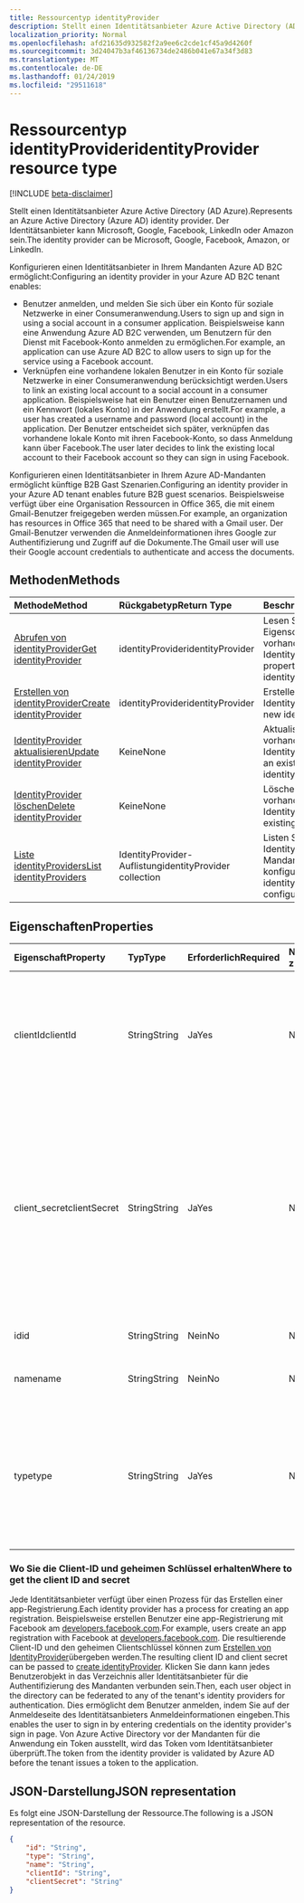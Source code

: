 ```yaml
---
title: Ressourcentyp identityProvider
description: Stellt einen Identitätsanbieter Azure Active Directory (AD Azure). Der Identitätsanbieter kann Microsoft, Google, Facebook, LinkedIn oder Amazon sein.
localization_priority: Normal
ms.openlocfilehash: afd21635d932582f2a9ee6c2cde1cf45a9d4260f
ms.sourcegitcommit: 3d24047b3af46136734de2486b041e67a34f3d83
ms.translationtype: MT
ms.contentlocale: de-DE
ms.lasthandoff: 01/24/2019
ms.locfileid: "29511618"
---
```

# <a name="identityprovider-resource-type"></a><span data-ttu-id="eb6c7-104">Ressourcentyp identityProvider</span><span class="sxs-lookup"><span data-stu-id="eb6c7-104">identityProvider resource type</span></span>

[!INCLUDE [beta-disclaimer](../../includes/beta-disclaimer.md)]

<span data-ttu-id="eb6c7-105">Stellt einen Identitätsanbieter Azure Active Directory (AD Azure).</span><span class="sxs-lookup"><span data-stu-id="eb6c7-105">Represents an Azure Active Directory (Azure AD) identity provider.</span></span> <span data-ttu-id="eb6c7-106">Der Identitätsanbieter kann Microsoft, Google, Facebook, LinkedIn oder Amazon sein.</span><span class="sxs-lookup"><span data-stu-id="eb6c7-106">The identity provider can be Microsoft, Google, Facebook, Amazon, or LinkedIn.</span></span>

<span data-ttu-id="eb6c7-107">Konfigurieren einen Identitätsanbieter in Ihrem Mandanten Azure AD B2C ermöglicht:</span><span class="sxs-lookup"><span data-stu-id="eb6c7-107">Configuring an identity provider in your Azure AD B2C tenant enables:</span></span>

* <span data-ttu-id="eb6c7-108">Benutzer anmelden, und melden Sie sich über ein Konto für soziale Netzwerke in einer Consumeranwendung.</span><span class="sxs-lookup"><span data-stu-id="eb6c7-108">Users to sign up and sign in using a social account in a consumer application.</span></span> <span data-ttu-id="eb6c7-109">Beispielsweise kann eine Anwendung Azure AD B2C verwenden, um Benutzern für den Dienst mit Facebook-Konto anmelden zu ermöglichen.</span><span class="sxs-lookup"><span data-stu-id="eb6c7-109">For example, an application can use Azure AD B2C to allow users to sign up for the service using a Facebook account.</span></span>
* <span data-ttu-id="eb6c7-110">Verknüpfen eine vorhandene lokalen Benutzer in ein Konto für soziale Netzwerke in einer Consumeranwendung berücksichtigt werden.</span><span class="sxs-lookup"><span data-stu-id="eb6c7-110">Users to link an existing local account to a social account in a consumer application.</span></span> <span data-ttu-id="eb6c7-111">Beispielsweise hat ein Benutzer einen Benutzernamen und ein Kennwort (lokales Konto) in der Anwendung erstellt.</span><span class="sxs-lookup"><span data-stu-id="eb6c7-111">For example, a user has created a username and password (local account) in the application.</span></span> <span data-ttu-id="eb6c7-112">Der Benutzer entscheidet sich später, verknüpfen das vorhandene lokale Konto mit ihren Facebook-Konto, so dass Anmeldung kann über Facebook.</span><span class="sxs-lookup"><span data-stu-id="eb6c7-112">The user later decides to link the existing local account to their Facebook account so they can sign in using Facebook.</span></span>

<span data-ttu-id="eb6c7-113">Konfigurieren einen Identitätsanbieter in Ihrem Azure AD-Mandanten ermöglicht künftige B2B Gast Szenarien.</span><span class="sxs-lookup"><span data-stu-id="eb6c7-113">Configuring an identity provider in your Azure AD tenant enables future B2B guest scenarios.</span></span> <span data-ttu-id="eb6c7-114">Beispielsweise verfügt über eine Organisation Ressourcen in Office 365, die mit einem Gmail-Benutzer freigegeben werden müssen.</span><span class="sxs-lookup"><span data-stu-id="eb6c7-114">For example, an organization has resources in Office 365 that need to be shared with a Gmail user.</span></span> <span data-ttu-id="eb6c7-115">Der Gmail-Benutzer verwenden die Anmeldeinformationen ihres Google zur Authentifizierung und Zugriff auf die Dokumente.</span><span class="sxs-lookup"><span data-stu-id="eb6c7-115">The Gmail user will use their Google account credentials to authenticate and access the documents.</span></span>

## <a name="methods"></a><span data-ttu-id="eb6c7-116">Methoden</span><span class="sxs-lookup"><span data-stu-id="eb6c7-116">Methods</span></span>

| <span data-ttu-id="eb6c7-117">Methode</span><span class="sxs-lookup"><span data-stu-id="eb6c7-117">Method</span></span>       | <span data-ttu-id="eb6c7-118">Rückgabetyp</span><span class="sxs-lookup"><span data-stu-id="eb6c7-118">Return Type</span></span>  |<span data-ttu-id="eb6c7-119">Beschreibung</span><span class="sxs-lookup"><span data-stu-id="eb6c7-119">Description</span></span>|
|:---------------|:--------|:----------|
|[<span data-ttu-id="eb6c7-120">Abrufen von identityProvider</span><span class="sxs-lookup"><span data-stu-id="eb6c7-120">Get identityProvider</span></span>](../api/identityprovider-get.md) |<span data-ttu-id="eb6c7-121">identityProvider</span><span class="sxs-lookup"><span data-stu-id="eb6c7-121">identityProvider</span></span>|<span data-ttu-id="eb6c7-122">Lesen Sie die Eigenschaften einer vorhandenen IdentityProvider.</span><span class="sxs-lookup"><span data-stu-id="eb6c7-122">Read properties of an existing identityProvider.</span></span>|
|[<span data-ttu-id="eb6c7-123">Erstellen von identityProvider</span><span class="sxs-lookup"><span data-stu-id="eb6c7-123">Create identityProvider</span></span>](../api/identityprovider-post-identityproviders.md)|<span data-ttu-id="eb6c7-124">identityProvider</span><span class="sxs-lookup"><span data-stu-id="eb6c7-124">identityProvider</span></span>|<span data-ttu-id="eb6c7-125">Erstellen Sie eine neue IdentityProvider.</span><span class="sxs-lookup"><span data-stu-id="eb6c7-125">Create a new identityProvider.</span></span>|
|[<span data-ttu-id="eb6c7-126">IdentityProvider aktualisieren</span><span class="sxs-lookup"><span data-stu-id="eb6c7-126">Update identityProvider</span></span>](../api/identityprovider-update.md)|<span data-ttu-id="eb6c7-127">Keine</span><span class="sxs-lookup"><span data-stu-id="eb6c7-127">None</span></span>|<span data-ttu-id="eb6c7-128">Aktualisieren einer vorhandenen IdentityProvider.</span><span class="sxs-lookup"><span data-stu-id="eb6c7-128">Update an existing identityProvider.</span></span>|
|[<span data-ttu-id="eb6c7-129">IdentityProvider löschen</span><span class="sxs-lookup"><span data-stu-id="eb6c7-129">Delete identityProvider</span></span>](../api/identityprovider-delete.md)|<span data-ttu-id="eb6c7-130">Keine</span><span class="sxs-lookup"><span data-stu-id="eb6c7-130">None</span></span>|<span data-ttu-id="eb6c7-131">Löschen einer vorhandenen IdentityProvider.</span><span class="sxs-lookup"><span data-stu-id="eb6c7-131">Delete an existing identityProvider.</span></span>|
|[<span data-ttu-id="eb6c7-132">Liste identityProviders</span><span class="sxs-lookup"><span data-stu-id="eb6c7-132">List identityProviders</span></span>](../api/identityprovider-list.md)|<span data-ttu-id="eb6c7-133">IdentityProvider-Auflistung</span><span class="sxs-lookup"><span data-stu-id="eb6c7-133">identityProvider collection</span></span>|<span data-ttu-id="eb6c7-134">Listen Sie alle IdentityProviders in einem Mandanten konfiguriert.</span><span class="sxs-lookup"><span data-stu-id="eb6c7-134">List all identityProviders configured in a tenant.</span></span>|

## <a name="properties"></a><span data-ttu-id="eb6c7-135">Eigenschaften</span><span class="sxs-lookup"><span data-stu-id="eb6c7-135">Properties</span></span>

|<span data-ttu-id="eb6c7-136">Eigenschaft</span><span class="sxs-lookup"><span data-stu-id="eb6c7-136">Property</span></span>|<span data-ttu-id="eb6c7-137">Typ</span><span class="sxs-lookup"><span data-stu-id="eb6c7-137">Type</span></span>|<span data-ttu-id="eb6c7-138">Erforderlich</span><span class="sxs-lookup"><span data-stu-id="eb6c7-138">Required</span></span>|<span data-ttu-id="eb6c7-139">Nullwerte zulassen</span><span class="sxs-lookup"><span data-stu-id="eb6c7-139">Nullable</span></span>|<span data-ttu-id="eb6c7-140">Beschreibung</span><span class="sxs-lookup"><span data-stu-id="eb6c7-140">Description</span></span>|
|:---------------|:--------|:--------|:--------|:----------|
|<span data-ttu-id="eb6c7-141">clientId</span><span class="sxs-lookup"><span data-stu-id="eb6c7-141">clientId</span></span>|<span data-ttu-id="eb6c7-142">String</span><span class="sxs-lookup"><span data-stu-id="eb6c7-142">String</span></span>|<span data-ttu-id="eb6c7-143">Ja</span><span class="sxs-lookup"><span data-stu-id="eb6c7-143">Yes</span></span>|<span data-ttu-id="eb6c7-144">No</span><span class="sxs-lookup"><span data-stu-id="eb6c7-144">No</span></span>|<span data-ttu-id="eb6c7-145">Die Client-ID für die Anwendung.</span><span class="sxs-lookup"><span data-stu-id="eb6c7-145">The client ID for the application.</span></span> <span data-ttu-id="eb6c7-146">Dies ist die Client-ID abgerufen wird, wenn die Anwendung mit dem Identitätsanbieter registrieren.</span><span class="sxs-lookup"><span data-stu-id="eb6c7-146">This is the client ID obtained when registering the application with the identity provider.</span></span>|
|<span data-ttu-id="eb6c7-147">client_secret</span><span class="sxs-lookup"><span data-stu-id="eb6c7-147">clientSecret</span></span>|<span data-ttu-id="eb6c7-148">String</span><span class="sxs-lookup"><span data-stu-id="eb6c7-148">String</span></span>|<span data-ttu-id="eb6c7-149">Ja</span><span class="sxs-lookup"><span data-stu-id="eb6c7-149">Yes</span></span>|<span data-ttu-id="eb6c7-150">No</span><span class="sxs-lookup"><span data-stu-id="eb6c7-150">No</span></span>|<span data-ttu-id="eb6c7-151">Der geheime Clientschlüssel für die Anwendung.</span><span class="sxs-lookup"><span data-stu-id="eb6c7-151">The client secret for the application.</span></span> <span data-ttu-id="eb6c7-152">Dies ist der geheime Clientschlüssel erhalten Sie, wenn die Anwendung mit dem Identitätsanbieter registrieren.</span><span class="sxs-lookup"><span data-stu-id="eb6c7-152">This is the client secret obtained when registering the application with the identity provider.</span></span> <span data-ttu-id="eb6c7-153">Dies ist lesegeschützt.</span><span class="sxs-lookup"><span data-stu-id="eb6c7-153">This is write-only.</span></span> <span data-ttu-id="eb6c7-154">Ein Lesevorgang zurückgegebenen "\*\*\*\*".</span><span class="sxs-lookup"><span data-stu-id="eb6c7-154">A read operation will return "\*\*\*\*".</span></span>|
|<span data-ttu-id="eb6c7-155">id</span><span class="sxs-lookup"><span data-stu-id="eb6c7-155">id</span></span>|<span data-ttu-id="eb6c7-156">String</span><span class="sxs-lookup"><span data-stu-id="eb6c7-156">String</span></span>|<span data-ttu-id="eb6c7-157">Nein</span><span class="sxs-lookup"><span data-stu-id="eb6c7-157">No</span></span>|<span data-ttu-id="eb6c7-158">No</span><span class="sxs-lookup"><span data-stu-id="eb6c7-158">No</span></span>|<span data-ttu-id="eb6c7-159">Die ID des Identitätsanbieters.</span><span class="sxs-lookup"><span data-stu-id="eb6c7-159">The ID of the identity provider.</span></span>|
|<span data-ttu-id="eb6c7-160">name</span><span class="sxs-lookup"><span data-stu-id="eb6c7-160">name</span></span>|<span data-ttu-id="eb6c7-161">String</span><span class="sxs-lookup"><span data-stu-id="eb6c7-161">String</span></span>|<span data-ttu-id="eb6c7-162">Nein</span><span class="sxs-lookup"><span data-stu-id="eb6c7-162">No</span></span>|<span data-ttu-id="eb6c7-163">No</span><span class="sxs-lookup"><span data-stu-id="eb6c7-163">No</span></span>|<span data-ttu-id="eb6c7-164">Der Anzeigename des Identitätsanbieters.</span><span class="sxs-lookup"><span data-stu-id="eb6c7-164">The display name of the identity provider.</span></span>|
|<span data-ttu-id="eb6c7-165">type</span><span class="sxs-lookup"><span data-stu-id="eb6c7-165">type</span></span>|<span data-ttu-id="eb6c7-166">String</span><span class="sxs-lookup"><span data-stu-id="eb6c7-166">String</span></span>|<span data-ttu-id="eb6c7-167">Ja</span><span class="sxs-lookup"><span data-stu-id="eb6c7-167">Yes</span></span>|<span data-ttu-id="eb6c7-168">No</span><span class="sxs-lookup"><span data-stu-id="eb6c7-168">No</span></span>|<span data-ttu-id="eb6c7-169">Der Typ der Identität Anbieter.</span><span class="sxs-lookup"><span data-stu-id="eb6c7-169">The identity provider type.</span></span> <span data-ttu-id="eb6c7-170">Es muss eine der folgenden Werte sein:</span><span class="sxs-lookup"><span data-stu-id="eb6c7-170">It must be one of the following values:</span></span> <ul><li/><span data-ttu-id="eb6c7-171">Microsoft</span><span class="sxs-lookup"><span data-stu-id="eb6c7-171">Microsoft</span></span><li/><span data-ttu-id="eb6c7-172">Google</span><span class="sxs-lookup"><span data-stu-id="eb6c7-172">Google</span></span><li/><span data-ttu-id="eb6c7-173">Amazon</span><span class="sxs-lookup"><span data-stu-id="eb6c7-173">Amazon</span></span><li/><span data-ttu-id="eb6c7-174">LinkedIn</span><span class="sxs-lookup"><span data-stu-id="eb6c7-174">LinkedIn</span></span><li/><span data-ttu-id="eb6c7-175">Facebook</span><span class="sxs-lookup"><span data-stu-id="eb6c7-175">Facebook</span></span></ul>|

### <a name="where-to-get-the-client-id-and-secret"></a><span data-ttu-id="eb6c7-176">Wo Sie die Client-ID und geheimen Schlüssel erhalten</span><span class="sxs-lookup"><span data-stu-id="eb6c7-176">Where to get the client ID and secret</span></span>

<span data-ttu-id="eb6c7-177">Jede Identitätsanbieter verfügt über einen Prozess für das Erstellen einer app-Registrierung.</span><span class="sxs-lookup"><span data-stu-id="eb6c7-177">Each identity provider has a process for creating an app registration.</span></span> <span data-ttu-id="eb6c7-178">Beispielsweise erstellen Benutzer eine app-Registrierung mit Facebook am [developers.facebook.com](https://developers.facebook.com/).</span><span class="sxs-lookup"><span data-stu-id="eb6c7-178">For example, users create an app registration with Facebook at [developers.facebook.com](https://developers.facebook.com/).</span></span> <span data-ttu-id="eb6c7-179">Die resultierende Client-ID und den geheimen Clientschlüssel können zum [Erstellen von IdentityProvider](../api/identityprovider-post-identityproviders.md)übergeben werden.</span><span class="sxs-lookup"><span data-stu-id="eb6c7-179">The resulting client ID and client secret can be passed to [create identityProvider](../api/identityprovider-post-identityproviders.md).</span></span> <span data-ttu-id="eb6c7-180">Klicken Sie dann kann jedes Benutzerobjekt in das Verzeichnis aller Identitätsanbieter für die Authentifizierung des Mandanten verbunden sein.</span><span class="sxs-lookup"><span data-stu-id="eb6c7-180">Then, each user object in the directory can be federated to any of the tenant's identity providers for authentication.</span></span> <span data-ttu-id="eb6c7-181">Dies ermöglicht dem Benutzer anmelden, indem Sie auf der Anmeldeseite des Identitätsanbieters Anmeldeinformationen eingeben.</span><span class="sxs-lookup"><span data-stu-id="eb6c7-181">This enables the user to sign in by entering credentials on the identity provider's sign in page.</span></span> <span data-ttu-id="eb6c7-182">Von Azure Active Directory vor der Mandanten für die Anwendung ein Token ausstellt, wird das Token vom Identitätsanbieter überprüft.</span><span class="sxs-lookup"><span data-stu-id="eb6c7-182">The token from the identity provider is validated by Azure AD before the tenant issues a token to the application.</span></span>

## <a name="json-representation"></a><span data-ttu-id="eb6c7-183">JSON-Darstellung</span><span class="sxs-lookup"><span data-stu-id="eb6c7-183">JSON representation</span></span>

<span data-ttu-id="eb6c7-184">Es folgt eine JSON-Darstellung der Ressource.</span><span class="sxs-lookup"><span data-stu-id="eb6c7-184">The following is a JSON representation of the resource.</span></span>

<!-- {
  "blockType": "resource",
  "@odata.type": "microsoft.graph.IdentityProvider"
} -->

```json
{
    "id": "String",
    "type": "String",
    "name": "String",
    "clientId": "String",
    "clientSecret": "String"
}
```
<!--
{
  "type": "#page.annotation",
  "suppressions": [
    "Error: /api-reference/beta/resources/identityprovider.md:\r\n      Exception processing links.\r\n    System.ArgumentException: Link Definition was null. Link text: !INCLUDE [beta-disclaimer](../../includes/beta-disclaimer.md)\r\n      at ApiDoctor.Validation.DocFile.get_LinkDestinations()\r\n      at ApiDoctor.Validation.DocSet.ValidateLinks(Boolean includeWarnings, String[] relativePathForFiles, IssueLogger issues, Boolean requireFilenameCaseMatch, Boolean printOrphanedFiles)"
  ]
}
-->

